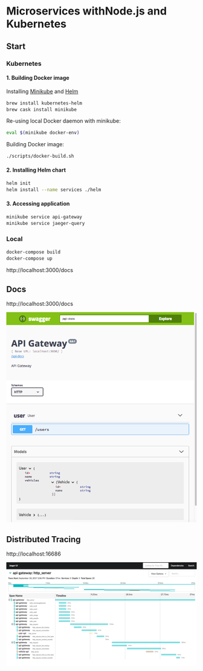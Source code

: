 # Microservices​ ​with​ ​Node.js​ ​and​ ​Kubernetes​

## Start

### Kubernetes

#### 1. Building Docker image

Installing [Minikube](https://github.com/kubernetes/minikube) and [Helm](https://github.com/kubernetes/helm)

```sh
brew install kubernetes-helm
brew cask install minikube
```

Re-using local Docker daemon with minikube:

```sh
eval $(minikube docker-env)
```

Building Docker image:

```sh
./scripts/docker-build.sh
```

#### 2. Installing Helm chart

```sh
helm init
helm install --name services ./helm
```

#### 3. Accessing application

```sh
minikube service api-gateway
minikube service jaeger-query
```

### Local

```sh
docker-compose build
docker-compose up
```

http://localhost:3000/docs

## Docs

http://localhost:3000/docs

![Swagger API Gateway](images/swagger_api_gateway.png)

## Distributed Tracing

http://localhost:16686

![Distributed Tracing](images/tracing_output.png)
